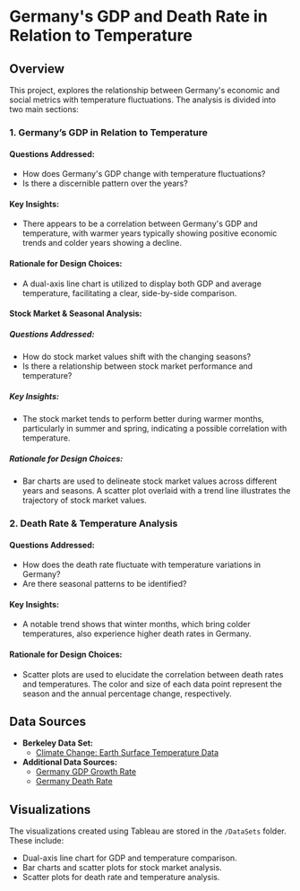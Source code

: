 # Germany's GDP and Death Rate in Relation to Temperature

## Overview

This project, explores the relationship between Germany's economic and social metrics with temperature fluctuations. The analysis is divided into two main sections:

### 1. Germany’s GDP in Relation to Temperature

#### Questions Addressed:
- How does Germany's GDP change with temperature fluctuations?
- Is there a discernible pattern over the years?

#### Key Insights:
- There appears to be a correlation between Germany's GDP and temperature, with warmer years typically showing positive economic trends and colder years showing a decline.

#### Rationale for Design Choices:
- A dual-axis line chart is utilized to display both GDP and average temperature, facilitating a clear, side-by-side comparison.

#### Stock Market & Seasonal Analysis:

##### Questions Addressed:
- How do stock market values shift with the changing seasons?
- Is there a relationship between stock market performance and temperature?

##### Key Insights:
- The stock market tends to perform better during warmer months, particularly in summer and spring, indicating a possible correlation with temperature.

##### Rationale for Design Choices:
- Bar charts are used to delineate stock market values across different years and seasons. A scatter plot overlaid with a trend line illustrates the trajectory of stock market values.

### 2. Death Rate & Temperature Analysis

#### Questions Addressed:
- How does the death rate fluctuate with temperature variations in Germany?
- Are there seasonal patterns to be identified?

#### Key Insights:
- A notable trend shows that winter months, which bring colder temperatures, also experience higher death rates in Germany.

#### Rationale for Design Choices:
- Scatter plots are used to elucidate the correlation between death rates and temperatures. The color and size of each data point represent the season and the annual percentage change, respectively.

## Data Sources

- **Berkeley Data Set:**
  - [Climate Change: Earth Surface Temperature Data](https://www.kaggle.com/datasets/berkeleyearth/climate-change-earth-surface-temperature-data)
- **Additional Data Sources:**
  - [Germany GDP Growth Rate](https://www.macrotrends.net/countries/DEU/germany/gdp-growth-rate)
  - [Germany Death Rate](https://www.macrotrends.net/countries/DEU/germany/death-rate)

## Visualizations

The visualizations created using Tableau are stored in the `/DataSets` folder. These include:
- Dual-axis line chart for GDP and temperature comparison.
- Bar charts and scatter plots for stock market analysis.
- Scatter plots for death rate and temperature analysis.

